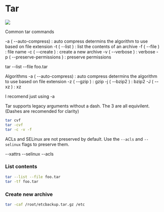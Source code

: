 # Tar

![](https://imgs.xkcd.com/comics/tar.png)


Common tar commands

-a ( --auto-compress) : auto compress determins the algorithm to use based on file extension
-t ( --list ) : list the contents of an archive
-f ( --file ) : file name
-c ( --create ) : create a new archive
-v ( --verbose ) : verbose
-p ( --preserve-permissions ) : preserve permissions

tar --list --file foo.tar

Algorithms
-a ( --auto-compress) : auto compress determins the algorithm to use based on file extension
-z ( --gzip ) : gzip
-j ( --bzip2 ) : bzip2
-J ( --xz ) : xz

I recomend just using -a

Tar supports legacy arguments without a dash. The 3 are all equivilent. (Dashes are recomended for clarity)

```bash
tar cvf
tar -cvf
tar -c -v -f
```

ACLs and SELinux are not preserved by default. Use the `--acls` and `--selinux` flags to preserve them.


--xattrs
--selinux
--acls

### List contents
```bash
tar --list --file foo.tar
tar -tf foo.tar
```

### Create new archive
```bash
tar -caf /root/etcbackup.tar.gz /etc
```
